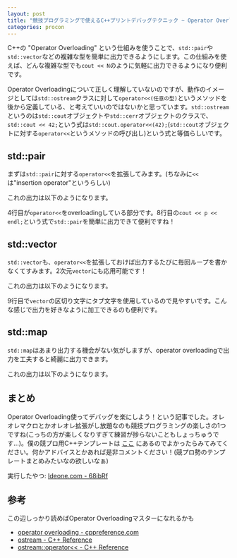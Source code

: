 ```yaml
---
layout: post
title: "競技プログラミングで使えるC++プリントデバッグテクニック ~ Operator Overloading 編 ~"
categories: procon
---
```


C++の "Operator Overloading" という仕組みを使うことで、`std::pair`や`std::vector`などの複雑な型を簡単に出力できるようにします。この仕組みを使えば、どんな複雑な型でも`cout << N`のように気軽に出力できるようになり便利です。

Operator Overloadingについて正しく理解していないのですが、動作のイメージとしては`std::ostream`クラスに対して`operator<<(任意の型)`というメソッドを後から定義している、と考えていいのではないかと思っています。`std::ostream`というのは`std::cout`オブジェクトや`std::cerr`オブジェクトのクラスで、`std::cout << 42;`という式は`std::cout.operator<<(42);`(`std::cout`オブジェクトに対する`operator<<`というメソッドの呼び出し)という式と等価らしいです。

## std::pair

まずは`std::pair`に対する`operator<<`を拡張してみます。(ちなみに`<<`は"insertion operator"というらしい)

<code data-gist-id='0c96c31a214c61d02816' data-gist-file="pair.cpp"></code>

これの出力は以下のようになります。

<code data-gist-id='0c96c31a214c61d02816' data-gist-file="pair.cpp.out"></code>

4行目が`operator<<`をoverloadingしている部分です。8行目の`cout << p << endl;`という式で`std::pair`を簡単に出力できて便利ですね！

## std::vector

`std::vector`も、`operator<<`を拡張しておけば出力するたびに毎回ループを書かなくてすみます。2次元`vector`にも応用可能です！

<code data-gist-id='0c96c31a214c61d02816' data-gist-file="vector.cpp"></code>

これの出力は以下のようになります。

<code data-gist-id='0c96c31a214c61d02816' data-gist-file="vector.cpp.out"></code>

9行目で`vector`の区切り文字にタブ文字を使用しているので見やすいです。こんな感じで出力を好きなように加工できるのも便利です。

## std::map

`std::map`はあまり出力する機会がない気がしますが、operator overloadingで出力を工夫すると綺麗に出力できます。

<code data-gist-id='0c96c31a214c61d02816' data-gist-file="map.cpp"></code>

これの出力は以下のようになります。

<code data-gist-id='0c96c31a214c61d02816' data-gist-file="map.cpp.out"></code>

## まとめ

Operator Overloading使ってデバッグを楽にしよう！という記事でした。オレオレマクロとかオレオレ拡張がし放題なのも競技プログラミングの楽しさの1つですね(こっちの方が楽しくなりすぎて練習が捗らないこともしょっちゅうです...)。僕の競プロ用C++テンプレートは [ここ](https://github.com/Genki-S/dotfiles/blob/master/clicoder.d/template.cpp) にあるのでよかったらみてみてください。何かアドバイスとかあれば是非コメントください！(競プロ勢のテンプレートまとめみたいなの欲しいなぁ)

実行したやつ: [Ideone.com - 68ibRf](http://ideone.com/68ibRf)

## 参考

この辺しっかり読めばOperator Overloadingマスターになれるかも

- [operator overloading - cppreference.com](http://en.cppreference.com/w/cpp/language/operators)
- [ostream - C++ Reference](http://www.cplusplus.com/reference/ostream/ostream/)
- [ostream::operator<< - C++ Reference](http://www.cplusplus.com/reference/ostream/ostream/operator%3C%3C/)
